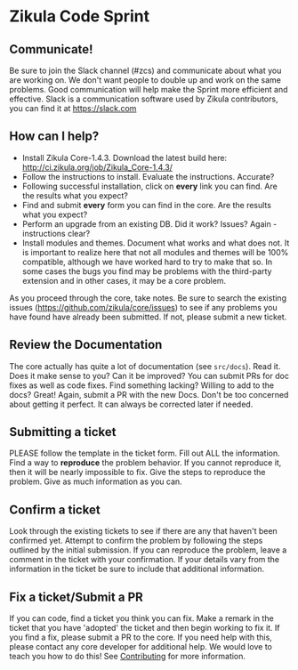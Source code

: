 Zikula Code Sprint
==================

Communicate!
------------

Be sure to join the Slack channel (#zcs) and communicate about what you are working on. We don't want people to double
up and work on the same problems. Good communication will help make the Sprint more efficient and effective. Slack is a communication software used by Zikula contributors, you can find it at https://slack.com


How can I help?
---------------

 - Install Zikula Core-1.4.3. Download the latest build here: http://ci.zikula.org/job/Zikula_Core-1.4.3/
 - Follow the instructions to install. Evaluate the instructions. Accurate?
 - Following successful installation, click on **every** link you can find. Are the results what you expect?
 - Find and submit **every** form you can find in the core. Are the results what you expect?
 - Perform an upgrade from an existing DB. Did it work? Issues? Again - instructions clear?
 - Install modules and themes. Document what works and what does not. It is important to realize here that not all
   modules and themes will be 100% compatible, although we have worked hard to try to make that so. In some cases
   the bugs you find may be problems with the third-party extension and in other cases, it may be a core problem.

As you proceed through the core, take notes. Be sure to search the existing issues (https://github.com/zikula/core/issues)
to see if any problems you have found have already been submitted. If not, please submit a new ticket.

Review the Documentation
------------------------

The core actually has quite a lot of documentation (see `src/docs`). Read it. Does it make sense to you? Can it be improved?
You can submit PRs for doc fixes as well as code fixes. Find something lacking? Willing to add to the docs? Great! Again,
submit a PR with the new Docs. Don't be too concerned about getting it perfect. It can always be corrected later if needed.

Submitting a ticket
-------------------

PLEASE follow the template in the ticket form. Fill out ALL the information. Find a way to **reproduce** the problem 
behavior. If you cannot reproduce it, then it will be nearly impossible to fix. Give the steps to reproduce the problem.
Give as much information as you can.

Confirm a ticket
----------------

Look through the existing tickets to see if there are any that haven't been confirmed yet. Attempt to confirm the problem
by following the steps outlined by the initial submission. If you can reproduce the problem, leave a comment in the ticket
with your confirmation. If your details vary from the information in the ticket be sure to include that additional information.

Fix a ticket/Submit a PR
------------------------

If you can code, find a ticket you think you can fix. Make a remark in the ticket that you have 'adopted' the ticket and
then begin working to fix it. If you find a fix, please submit a PR to the core. If you need help with this, please
contact any core developer for additional help. We would love to teach you how to do this!
See [Contributing](https://github.com/zikula/core/wiki/Contributing) for more information.
